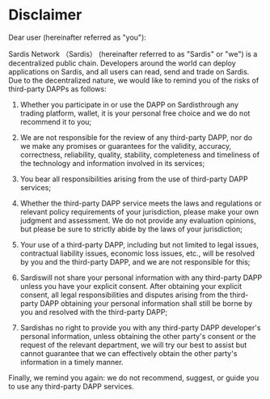 # Disclaimer

Dear user (hereinafter referred as "you"):

Sardis Network （Sardis） (hereinafter referred to as "Sardis" or "we") is a decentralized public chain. Developers around the world can deploy applications on Sardis, and all users can read, send and trade on Sardis. Due to the decentralized nature, we would like to remind you of the risks of third-party DAPPs as follows:

1. Whether you participate in or use the DAPP on Sardisthrough any trading platform, wallet, it is your personal free choice and we do not recommend it to you;

2. We are not responsible for the review of any third-party DAPP, nor do we make any promises or guarantees for the validity, accuracy, correctness, reliability, quality, stability, completeness and timeliness of the technology and information involved in its services;

3. You bear all responsibilities arising from the use of third-party DAPP services;

4. Whether the third-party DAPP service meets the laws and regulations or relevant policy requirements of your jurisdiction, please make your own judgment and assessment. We do not provide any evaluation opinions, but please be sure to strictly abide by the laws of your jurisdiction;

5. Your use of a third-party DAPP, including but not limited to legal issues, contractual liability issues, economic loss issues, etc., will be resolved by you and the third-party DAPP, and we are not responsible for this;

6. Sardiswill not share your personal information with any third-party DAPP unless you have your explicit consent. After obtaining your explicit consent, all legal responsibilities and disputes arising from the third-party DAPP obtaining your personal information shall still be borne by you and resolved with the third-party DAPP;

7. Sardishas no right to provide you with any third-party DAPP developer's personal information, unless obtaining the other party's consent or the request of the relevant department, we will try our best to assist but cannot guarantee that we can effectively obtain the other party's information in a timely manner.

Finally, we remind you again: we do not recommend, suggest, or guide you to use any third-party DAPP services.
